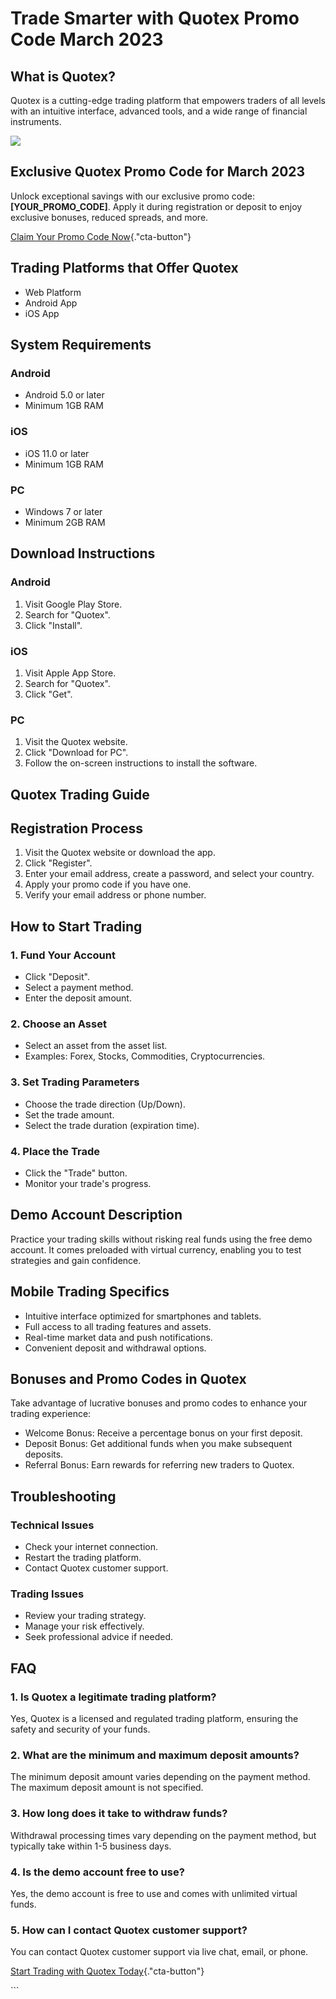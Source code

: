 # Trade Smarter with Quotex Promo Code March 2023

## What is Quotex?

Quotex is a cutting-edge trading platform that empowers traders of all
levels with an intuitive interface, advanced tools, and a wide range of
financial instruments.

[![](https://static.quotex.io/files/4_en/300_250.jpg)](https://traff.sbs/brokerqxlid)

## Exclusive Quotex Promo Code for March 2023

Unlock exceptional savings with our exclusive promo code:
**\[YOUR_PROMO_CODE\]**. Apply it during registration or deposit to
enjoy exclusive bonuses, reduced spreads, and more.

[Claim Your Promo Code
Now](\%22https://traff.sbs/brokerqxsignup\%22){."cta-button"}

## Trading Platforms that Offer Quotex

-   Web Platform
-   Android App
-   iOS App

## System Requirements

### Android

-   Android 5.0 or later
-   Minimum 1GB RAM

### iOS

-   iOS 11.0 or later
-   Minimum 1GB RAM

### PC

-   Windows 7 or later
-   Minimum 2GB RAM

## Download Instructions

### Android

1.  Visit Google Play Store.
2.  Search for "Quotex".
3.  Click "Install".

### iOS

1.  Visit Apple App Store.
2.  Search for "Quotex".
3.  Click "Get".

### PC

1.  Visit the Quotex website.
2.  Click "Download for PC".
3.  Follow the on-screen instructions to install the software.

## Quotex Trading Guide

## Registration Process

1.  Visit the Quotex website or download the app.
2.  Click "Register".
3.  Enter your email address, create a password, and select your
    country.
4.  Apply your promo code if you have one.
5.  Verify your email address or phone number.

## How to Start Trading

### 1. Fund Your Account

-   Click "Deposit".
-   Select a payment method.
-   Enter the deposit amount.

### 2. Choose an Asset

-   Select an asset from the asset list.
-   Examples: Forex, Stocks, Commodities, Cryptocurrencies.

### 3. Set Trading Parameters

-   Choose the trade direction (Up/Down).
-   Set the trade amount.
-   Select the trade duration (expiration time).

### 4. Place the Trade

-   Click the "Trade" button.
-   Monitor your trade\'s progress.

## Demo Account Description

Practice your trading skills without risking real funds using the free
demo account. It comes preloaded with virtual currency, enabling you to
test strategies and gain confidence.

## Mobile Trading Specifics

-   Intuitive interface optimized for smartphones and tablets.
-   Full access to all trading features and assets.
-   Real-time market data and push notifications.
-   Convenient deposit and withdrawal options.

## Bonuses and Promo Codes in Quotex

Take advantage of lucrative bonuses and promo codes to enhance your
trading experience:

-   Welcome Bonus: Receive a percentage bonus on your first deposit.
-   Deposit Bonus: Get additional funds when you make subsequent
    deposits.
-   Referral Bonus: Earn rewards for referring new traders to Quotex.

## Troubleshooting

### Technical Issues

-   Check your internet connection.
-   Restart the trading platform.
-   Contact Quotex customer support.

### Trading Issues

-   Review your trading strategy.
-   Manage your risk effectively.
-   Seek professional advice if needed.

## FAQ

### 1. Is Quotex a legitimate trading platform?

Yes, Quotex is a licensed and regulated trading platform, ensuring the
safety and security of your funds.

### 2. What are the minimum and maximum deposit amounts?

The minimum deposit amount varies depending on the payment method. The
maximum deposit amount is not specified.

### 3. How long does it take to withdraw funds?

Withdrawal processing times vary depending on the payment method, but
typically take within 1-5 business days.

### 4. Is the demo account free to use?

Yes, the demo account is free to use and comes with unlimited virtual
funds.

### 5. How can I contact Quotex customer support?

You can contact Quotex customer support via live chat, email, or phone.

[Start Trading with Quotex
Today](\%22https://traff.sbs/brokerqxsignup\%22){."cta-button"}

\`\`\`

